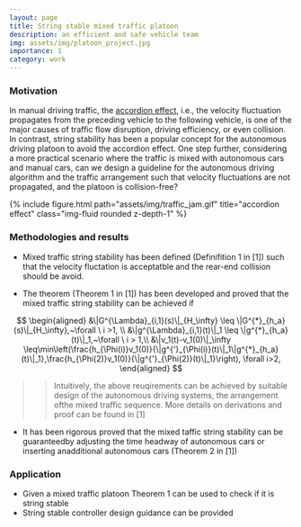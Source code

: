 ```yaml
---
layout: page
title: String stable mixed traffic platoon
description: an efficient and safe vehicle team
img: assets/img/platoon_project.jpg
importance: 1
category: work
---
```

### Motivation

In manual driving traffic, the [accordion effect](https://en.wikipedia.org/wiki/Accordion_effect), i.e., the velocity fluctuation propagates from the preceding vehicle to the following vehicle, is one of the major causes of traffic flow disruption, driving efficiency, or even collision. In contrast, string stability has been a popular concept for the autonomous driving platoon to avoid the accordion effect. One step further, considering a more practical scenario where the traffic is mixed with autonomous cars and manual cars, can we design a guideline for the autonomous driving algorithm and the traffic arrangement such that velocity fluctuations are not propagated, and the platoon is collision-free?



{% include figure.html path="assets/img/traffic_jam.gif" title="accordion effect" class="img-fluid rounded z-depth-1" %}

### Methodologies and results

* Mixed traffic string stability has been defined (Definifition 1 in [1]) such that the velocity fluctation is acceptatble and the rear-end collision should be avoid. 

* The theorem (Theorem 1 in [1]) has been developed and proved that the mixed traffic string stability can be achieved if 

$$
\begin{aligned}
&\|G^{\Lambda}_{i,1}(s)\|_{H_\infty} \leq \|G^{*}_{h_a}(s)\|_{H_\infty},~\forall \ i >1,  \\
&\|g^{\Lambda}_{i,1}(t)\|_1 \leq \|g^{*}_{h_a}(t)\|_1,~\forall \ i > 1,\\
&\|v_1(t)-v_1(0)\|_\infty
\leq\min\left(\frac{h_{\Phi(i)}v_1(0)}{\|g^{'}_{\Phi(i)}(t)\|_1\|g^{*}_{h_a}(t)\|_1},\frac{h_{\Phi(2)}v_1(0)}{\|g^{'}_{\Phi(2)}(t)\|_1}\right), \forall i>2,
\end{aligned}
$$

>>Intuitively, the above reuqirements can be achieved by suitable design of the autonomous driving systems, the arrangement ofthe mixed traffic sequence. More details on derivations and proof can be found in [1] 

* It has been rigorous proved that the mixed taffic string stability can be guaranteedby adjusting the time headway of autonomous cars or inserting anadditional autonomous cars (Theorem 2 in [1])

### Application

* Given a mixed traffic platoon Theorem 1 can be used to check if it is string stable
* String stable controller design guidance can be provided 


